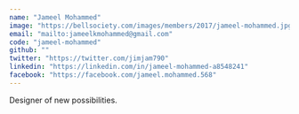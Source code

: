 ```yaml
---
name: "Jameel Mohammed"
image: "https://bellsociety.com/images/members/2017/jameel-mohammed.jpg"
email: "mailto:jameelkmohammed@gmail.com"
code: "jameel-mohammed"
github: ""
twitter: "https://twitter.com/jimjam790"
linkedin: "https://linkedin.com/in/jameel-mohammed-a8548241"
facebook: "https://facebook.com/jameel.mohammed.568"
---
```

Designer of new possibilities.